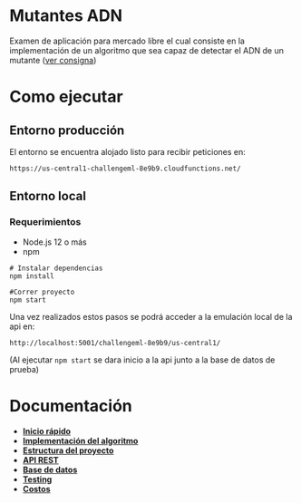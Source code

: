 # Mutantes ADN
 
Examen de aplicación para mercado libre el cual consiste en la implementación de un algoritmo que sea capaz de detectar el ADN de un mutante ([ver consigna](./docs/implementacionAlgoritmo.md#Consigna))
# Como ejecutar
## Entorno producción
El entorno se encuentra alojado listo para recibir peticiones en:
```
https://us-central1-challengeml-8e9b9.cloudfunctions.net/
```
 
## Entorno local
### Requerimientos
 
- Node.js 12 o más
- npm
 
```
# Instalar dependencias
npm install
 
#Correr proyecto
npm start
```
 
Una vez realizados estos pasos se podrá acceder a la emulación local de la api en:
 
```
http://localhost:5001/challengeml-8e9b9/us-central1/
```

(Al ejecutar `npm start` se dara inicio a la api junto a la base de datos de prueba)
 
# Documentación
- **[Inicio rápido](./docs/inicioRapido.md)**<br>
- **[Implementación del algoritmo](./docs/implementacionAlgoritmo.md)**<br>
- **[Estructura del proyecto](./docs/estructura.md)**<br>
- **[API REST](./docs/apiRest.md)**<br>
- **[Base de datos](./docs/baseDeDatos.md)**<br>
- **[Testing](./docs/testing.md)**<br>
- **[Costos](./docs/costos.md)**<br>

 
 
 
 

